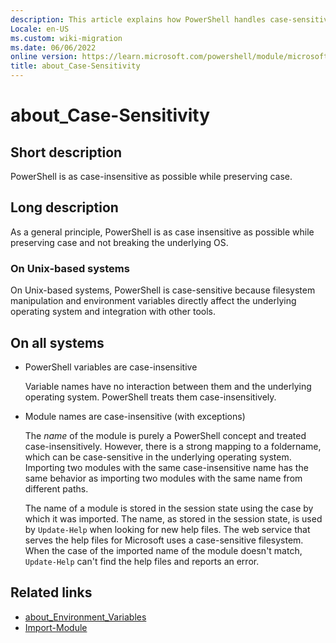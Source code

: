 ```yaml
---
description: This article explains how PowerShell handles case-sensitivity.
Locale: en-US
ms.custom: wiki-migration
ms.date: 06/06/2022
online version: https://learn.microsoft.com/powershell/module/microsoft.powershell.core/about/about_case-sensitivity?view=powershell-7.5&WT.mc_id=ps-gethelp
title: about_Case-Sensitivity
---
```

# about_Case-Sensitivity

## Short description

PowerShell is as case-insensitive as possible while preserving case.

## Long description

As a general principle, PowerShell is as case insensitive as possible while preserving case and not
breaking the underlying OS.

### On Unix-based systems

On Unix-based systems, PowerShell is case-sensitive because filesystem manipulation and environment
variables directly affect the underlying operating system and integration with other tools.

## On all systems

- PowerShell variables are case-insensitive

  Variable names have no interaction between them and the underlying operating system. PowerShell
  treats them case-insensitively.

- Module names are case-insensitive (with exceptions)

  The _name_ of the module is purely a PowerShell concept and treated case-insensitively. However, there
  is a strong mapping to a foldername, which can be case-sensitive in the underlying operating
  system. Importing two modules with the same case-insensitive name has the same behavior as
  importing two modules with the same name from different paths.

  The name of a module is stored in the session state using the case by which it was imported. The
  name, as stored in the session state, is used by `Update-Help` when looking for new help files.
  The web service that serves the help files for Microsoft uses a case-sensitive filesystem. When
  the case of the imported name of the module doesn't match, `Update-Help` can't find the help files
  and reports an error.

## Related links

- [about_Environment_Variables](about_environment_variables.md)
- [Import-Module](xref:Microsoft.PowerShell.Core.Import-Module)

